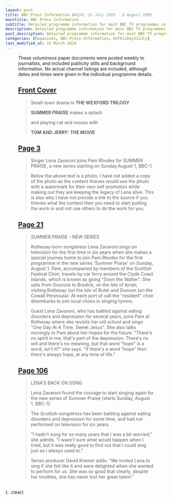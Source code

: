 ```yaml
---
layout: post
title: BBC Press Information &#124; 31 July 1993 - 6 August 1993
maintitle: BBC Press Information
subtitle: Detailed programme information for most BBC TV programmes in the 31st week of 1993 on BBC1 and BBC2.
description: Detailed programme information for most BBC TV programmes in the 31st week of 1993 on BBC1 and BBC2.
post_description: Detailed programme information for most BBC TV programmes in the 31st week of 1993 on BBC1 and BBC2.
categories: [Magazines, BBC-Press-Information, OnThisDay31July]
last_modified_at: 15 March 2024
---
```


<figure class="fig3">
<p>These voluminous paper documents were posted weekly to journalists, and included publicity stills and background information. No actual channel listings are included, although dates and times were given in the individual programme details.</p>
</figure>

<figure class="fig3">
<h2 id="infobox1"><a href="#infobox1">Front Cover</a></h2>
<blockquote>
<p>Small-town drama in <strong>THE WEXFORD TRILOGY</strong></p>
<p><strong>SUMMER PRAISE</strong> makes a splash</p>
<p>and playing cat and mouse with</p>
<p><strong>TOM AND JERRY: THE MOVIE</strong></p>
</blockquote>
</figure>

<figure class="fig3">
<h2 id="infobox2"><a href="#infobox2">Page 3</a></h2>
<blockquote>
<p>Singer Lena Zavaroni joins Pam Rhodes for SUMMER PRAISE, a new series starting on Sunday,August 1, BBC-1.</p>
<p>Below the above text is a photo, I have not added a copy of the photo as the content thieves would use the photo with a watermark for their own self promotion while making out they are keeping the legacy of Lena alive. This is also why I have not provide a link to the source if you thieves what the content then you need to start putting the work in and not use others to do the work for you.</p>
</blockquote>
</figure>

<figure class="fig3">
<h2 id="infobox3"><a href="#infobox3">Page 21</a></h2>
<blockquote>
<p>SUMMER PRAISE - NEW SERIES</p>
<p>Rothesay-born songstress Lena Zavaroni sings on television for the first time in six years when she makes a special journey home to join Pam Rhodes for the first programme in the new series 'Summer Praise' on Sunday, August 1. Pam, accompanied by members of the Scottish Festival Choir, travels by car ferry around the Clyde Coast Islands, which is known as going "Doon the Watter". She sails from Gourock to Brodick, on the Isle of Arran, visiting Rothesay (on the Isle of Bute) and Dunoon (on the Cowall Peninsula). At each port of call the "resident" choir disembarks to join local choirs in singing hymns.</p>
<p>Guest Lena Zavaroni, who has battled against eating disorders and depression for several years, joins Pam at Rothesay where she revisits her old school and sings "One Day At A Time, Sweet Jesus". She also talks movingly to Pam about her-hopes for the future: "There's no spirit in me, that's part of the depression. There's no will and there's no meaning, but that word "hope" is a word, isn't it?" she says. "If there's a word "hope" then there's always hope, at any time of life."</p>
</blockquote>
</figure>

<figure class="fig3">
<h2 id="infobox4"><a href="#infobox3">Page 106</a></h2>
<blockquote>
<p>LENA'S BACK ON SONG</p>
<p>Lena Zavaroni found the courage to start singing again for the new series of Summer Praise (starts Sunday, August 1, BBC-1).</p>
<p>The Scottish songstress has been battling against eating disorders and depression for some time, and had not performed on television for six years.</p>
<p>"I hadn't sung for so many years that I was a bit worried," she admits. "I wasn't sure what would happen when I tried, but it was really good to find out that I could sing just as I always used to."</p>
<p>Series producer David Kremer adds: "We invited Lena to sing if
she felt like it and were delighted when she wanted to perform
for us. She was so good that clearly, despite her troubles, she
has never lost her great talent."</p>
</blockquote>
</figure>

<br />{: .clear}

